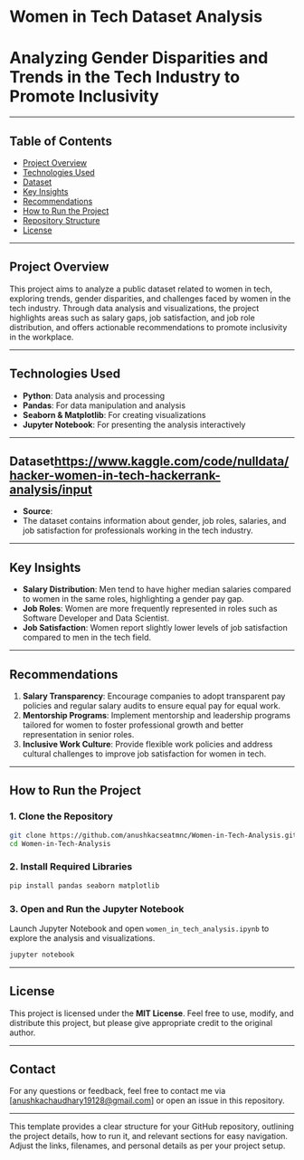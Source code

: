 

# Women in Tech Dataset Analysis

# Analyzing Gender Disparities and Trends in the Tech Industry to Promote Inclusivity

---

## Table of Contents
- [Project Overview](#project-overview)
- [Technologies Used](#technologies-used)
- [Dataset](#dataset)
- [Key Insights](#key-insights)
- [Recommendations](#recommendations)
- [How to Run the Project](#how-to-run-the-project)
- [Repository Structure](#repository-structure)
- [License](#license)

---

## Project Overview
This project aims to analyze a public dataset related to women in tech, exploring trends, gender disparities, and challenges faced by women in the tech industry. Through data analysis and visualizations, the project highlights areas such as salary gaps, job satisfaction, and job role distribution, and offers actionable recommendations to promote inclusivity in the workplace.

---

## Technologies Used
- **Python**: Data analysis and processing
- **Pandas**: For data manipulation and analysis
- **Seaborn & Matplotlib**: For creating visualizations
- **Jupyter Notebook**: For presenting the analysis interactively

---

## **Dataset**https://www.kaggle.com/code/nulldata/hacker-women-in-tech-hackerrank-analysis/input
- **Source**: 
- The dataset contains information about gender, job roles, salaries, and job satisfaction for professionals working in the tech industry.

---

## **Key Insights**
- **Salary Distribution**: Men tend to have higher median salaries compared to women in the same roles, highlighting a gender pay gap.
- **Job Roles**: Women are more frequently represented in roles such as Software Developer and Data Scientist.
- **Job Satisfaction**: Women report slightly lower levels of job satisfaction compared to men in the tech field.

---

## **Recommendations**
1. **Salary Transparency**: Encourage companies to adopt transparent pay policies and regular salary audits to ensure equal pay for equal work.
2. **Mentorship Programs**: Implement mentorship and leadership programs tailored for women to foster professional growth and better representation in senior roles.
3. **Inclusive Work Culture**: Provide flexible work policies and address cultural challenges to improve job satisfaction for women in tech.

---

## **How to Run the Project**

### **1. Clone the Repository**
```bash
git clone https://github.com/anushkacseatmnc/Women-in-Tech-Analysis.git
cd Women-in-Tech-Analysis
```

### **2. Install Required Libraries**
```bash
pip install pandas seaborn matplotlib
```

### **3. Open and Run the Jupyter Notebook**
Launch Jupyter Notebook and open `women_in_tech_analysis.ipynb` to explore the analysis and visualizations.
```bash
jupyter notebook
```

---

## **License**
This project is licensed under the **MIT License**. Feel free to use, modify, and distribute this project, but please give appropriate credit to the original author.

---

## **Contact**
For any questions or feedback, feel free to contact me via [anushkachaudhary19128@gmail.com] or open an issue in this repository.

---

This template provides a clear structure for your GitHub repository, outlining the project details, how to run it, and relevant sections for easy navigation. Adjust the links, filenames, and personal details as per your project setup.
